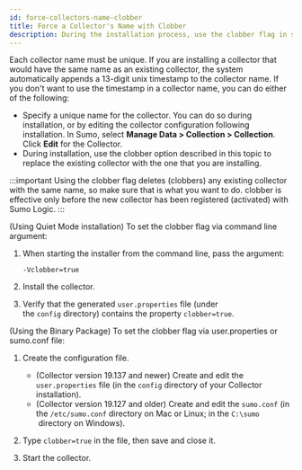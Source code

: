 ```yaml
---
id: force-collectors-name-clobber
title: Force a Collector's Name with Clobber
description: During the installation process, use the clobber flag in situations where you're creating a new Collector that will use a name that is already in use by another Collector.
---
```



Each collector name must be unique. If you are installing a collector that would have the same name as an existing collector, the system automatically appends a 13-digit unix timestamp to the collector name. If you don't want to use the timestamp in a collector name, you can do either of the following:

 * Specify a unique name for the collector. You can do so during installation, or by editing the collector configuration following installation. In Sumo, select **Manage Data \> Collection \> Collection**. Click **Edit** for the Collector.
 * During installation, use the clobber option described in this topic to replace the existing collector with the one that you are installing. 

:::important
Using the clobber flag deletes (clobbers) any existing collector with the same name, so make sure that is what you want to do. clobber is effective only before the new collector has been registered (activated) with Sumo Logic.
:::

(Using Quiet Mode installation) To set the clobber flag via command line argument:

1. When starting the installer from the command line, pass the argument:

    ```
    -Vclobber=true
    ```

1. Install the collector.
1. Verify that the generated `user.properties` file (under the `config` directory) contains the property `clobber=true`.

(Using the Binary Package) To set the clobber flag via user.properties or sumo.conf file:

1. Create the configuration file.

   * (Collector version 19.137 and newer) Create and edit the `user.properties` file (in the `config` directory of your Collector installation).
   * (Collector version 19.127 and older) Create and edit the `sumo.conf` (in the `/etc/sumo.conf` directory on Mac or Linux; in the `C:\sumo ` directory on Windows).

1. Type `clobber=true` in the file, then save and close it.
1. Start the collector.
